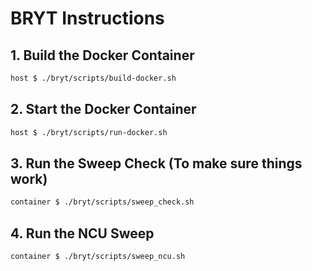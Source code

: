 # BRYT Instructions

## 1. Build the Docker Container
```bash
host $ ./bryt/scripts/build-docker.sh
```

## 2. Start the Docker Container
```bash
host $ ./bryt/scripts/run-docker.sh
```

## 3. Run the Sweep Check (To make sure things work)
```bash
container $ ./bryt/scripts/sweep_check.sh
```


## 4. Run the NCU Sweep
```bash
container $ ./bryt/scripts/sweep_ncu.sh
```
